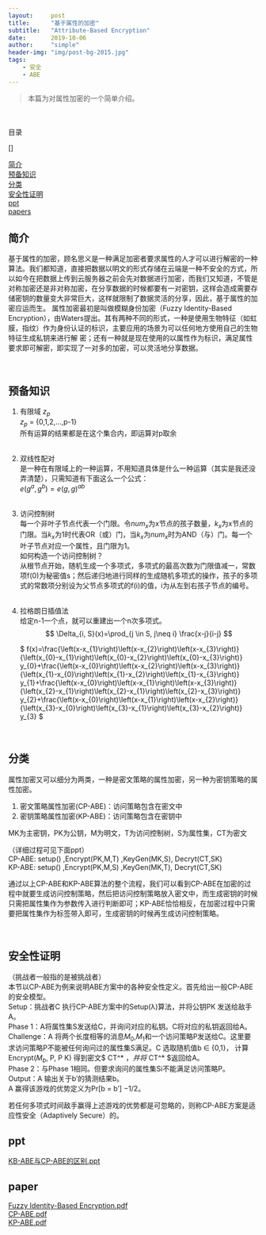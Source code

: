 ```yaml
---
layout:     post
title:      "基于属性的加密"
subtitle:   "Attribute-Based Encryption"
date:       2019-10-06
author:     "simple"
header-img: "img/post-bg-2015.jpg"
tags:
    - 安全
    - ABE
---
```


>本篇为对属性加密的一个简单介绍。

<br>
<br>
目录

[]

[简介](#简介)  
[预备知识](#预备知识)  
[分类](#分类)  
[安全性证明](#安全性证明)  
[ppt](#ppt)  
[papers](#papers)  



## 简介
基于属性的加密，顾名思义是一种满足加密者要求属性的人才可以进行解密的一种算法。我们都知道，直接把数据以明文的形式存储在云端是一种不安全的方式，所以如今在把数据上传到云服务器之前会先对数据进行加密，而我们又知道，不管是对称加密还是非对称加密，在分享数据的时候都要有一对密钥，这样会造成需要存储密钥的数量变大非常巨大，这样就限制了数据灵活的分享，因此，基于属性的加密应运而生。
属性加密最初是叫做模糊身份加密（Fuzzy Identity-Based Encryption），由Waters提出。其有两种不同的形式，一种是使用生物特征（如虹膜，指纹）作为身份认证的标识，主要应用的场景为可以任何地方使用自己的生物特征生成私钥来进行解 密；还有一种就是现在使用的以属性作为标识，满足属性要求即可解密，即实现了一对多的加密，可以灵活地分享数据。

<br>


## 预备知识
1. 有限域 $z_p$  
    $z_p$ = {0,1,2,...,p-1}  
    所有运算的结果都是在这个集合内，即运算对p取余  
    <br>

2. 双线性配对  
    是一种在有限域上的一种运算，不用知道具体是什么一种运算（其实是我还没弄清楚），只需知道有下面这么一个公式：  
    $e(g^a,g^b) = e(g,g)^{ab}$   
    <br>

3. 访问控制树  
    每一个非叶子节点代表一个门限。令$num_x$为x节点的孩子数量，$k_x$为x节点的门限。当$k_x$为1时代表OR（或）门，当$k_x$为$num_x$时为AND（与）门。每一个叶子节点对应一个属性，且门限为1。  
    如何构造一个访问控制树？  
    从根节点开始，随机生成一个多项式，多项式的最高次数为门限值减一，常数项f(0)为秘密值s；然后递归地进行同样的生成随机多项式的操作，孩子的多项式的常数项分别设为父节点多项式的f(i)的值，i为从左到右孩子节点的编号。  
    <br>

4. 拉格朗日插值法  
    给定n-1一个点，就可以重建出一个n次多项式。  
    $$
    \Delta_{i, S}(x)=\prod_{j \in S, j\neq i} \frac{x-j}{i-j}
    $$

    $
f(x)=\frac{\left(x-x_{1}\right)\left(x-x_{2}\right)\left(x-x_{3}\right)}{\left(x_{0}-x_{1}\right)\left(x_{0}-x_{2}\right)\left(x_{0}-x_{3}\right)} y_{0}+\frac{\left(x-x_{0}\right)\left(x-x_{2}\right)\left(x-x_{3}\right)}{\left(x_{1}-x_{0}\right)\left(x_{1}-x_{2}\right)\left(x_{1}-x_{3}\right)} y_{1}+\frac{\left(x-x_{0}\right)\left(x-x_{1}\right)\left(x-x_{3}\right)}{\left(x_{2}-x_{1}\right)\left(x_{2}-x_{1}\right)\left(x_{2}-x_{3}\right)} y_{2}+\frac{\left(x-x_{0}\right)\left(x-x_{1}\right)\left(x-x_{2}\right)}{\left(x_{3}-x_{0}\right)\left(x_{3}-x_{1}\right)\left(x_{3}-x_{2}\right)} y_{3}
$

<br>

## 分类
属性加密又可以细分为两类，一种是密文策略的属性加密，另一种为密钥策略的属性加密。  
1. 密文策略属性加密(CP-ABE)：访问策略包含在密文中  
2. 密钥策略属性加密(KP-ABE)：访问策略包含在密钥中  


MK为主密钥，PK为公钥，M为明文，T为访问控制树，S为属性集，CT为密文  

（详细过程可见下面ppt）  
CP-ABE: setup() ,Encrypt(PK,M,T) ,KeyGen(MK,S), Decryt(CT,SK)  
KP-ABE: setup() ,Encrypt(PK,M,S) ,KeyGen(MK,T), Decryt(CT,SK)  

通过以上CP-ABE和KP-ABE算法的整个流程，我们可以看到CP-ABE在加密的过程中就要生成访问控制策略，然后把访问控制策略放入密文中，而生成密钥的时候只需把属性集作为参数传入进行判断即可；KP-ABE恰恰相反，在加密过程中只需要把属性集作为标签带入即可，生成密钥的时候再生成访问控制策略。  

<br>


## 安全性证明

（挑战者一般指的是被挑战者）  
本节以CP-ABE为例来说明ABE方案中的各种安全性定义。首先给出一般CP-ABE的安全模型。  
Setup：挑战者C 执行CP-ABE方案中的Setup(λ)算法，并将公钥PK 发送给敌手A。  
Phase 1：A将属性集S发送给C，并询问对应的私钥。C将对应的私钥返回给A。  
Challenge：A 将两个长度相等的消息$M_0$,$M_1$和一个访问策略P发送给C。这里要求访问策略P不能被任何询问过的属性集S满足。C 选取随机值b ∈ {0,1}，
计算Encrypt($M_b$, P, P K) 得到密文$ CT^* $，并将$ CT^* $返回给A。  
Phase 2：与Phase 1相同。但要求询问的属性集Si不能满足访问策略P。  
Output：A 输出关于b′的猜测结果b。  
A 赢得该游戏的优势定义为Pr[b = b′] −1/2。  

若任何多项式时间敌手赢得上述游戏的优势都是可忽略的，则称CP-ABE方案是适应性安全（Adaptively Secure）的。  




## ppt

<a href="/ppt/KB-ABE与CP-ABE的区别_ppt.pdf" target="_blank">KB-ABE与CP-ABE的区别.ppt</a>


## paper

<a href="/papers/Fuzzy Identity-Based Encryption.pdf" target="_blank">Fuzzy Identity-Based Encryption.pdf</a>  
<a href="/papers/CP-ABE.pdf" target="_blank">CP-ABE.pdf</a>  
<a href="/papers/KP-ABE.pdf" target="_blank">KP-ABE.pdf</a>  

